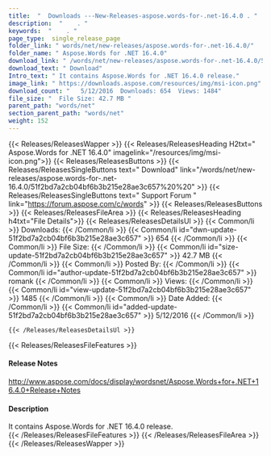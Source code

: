 ```yaml
---
title:  "  Downloads ---New-Releases-aspose.words-for-.net-16.4.0 . " 
description:  "    . " 
keywords:  "    . " 
page_type:  single_release_page
folder_link: " words/net/new-releases/aspose.words-for-.net-16.4.0/"
folder_name: " Aspose.Words for .NET 16.4.0"
download_link: " /words/net/new-releases/aspose.words-for-.net-16.4.0/51f2bd7a2cb04bf6b3b215e28ae3c657"
download_text: " Download"
Intro_text: " It contains Aspose.Words for .NET 16.4.0 release."
image_link: " https://downloads.aspose.com/resources/img/msi-icon.png"
download_count: "   5/12/2016  Downloads: 654  Views: 1484"
file_size: "  File Size: 42.7 MB "
parent_path: "words/net"
section_parent_path: "words/net"
weight: 152 
---
```


{{< Releases/ReleasesWapper >}}
  {{< Releases/ReleasesHeading H2txt=" Aspose.Words for .NET 16.4.0" imagelink="/resources/img/msi-icon.png">}}
  {{< Releases/ReleasesButtons >}}
    {{< Releases/ReleasesSingleButtons text=" Download" link="/words/net/new-releases/aspose.words-for-.net-16.4.0/51f2bd7a2cb04bf6b3b215e28ae3c657%20%20" >}}
    {{< Releases/ReleasesSingleButtons text=" Support Forum " link="https://forum.aspose.com/c/words" >}}
  {{< Releases/ReleasesButtons >}}
  {{< Releases/ReleasesFileArea >}}
    {{< Releases/ReleasesHeading h4txt="File Details">}}
    {{< Releases/ReleasesDetailsUl >}}
            {{< Common/li  >}} Downloads: {{< /Common/li >}} 
      {{< Common/li id="dwn-update-51f2bd7a2cb04bf6b3b215e28ae3c657" >}} 654 {{< /Common/li >}} 
      {{< Common/li  >}} File Size: {{< /Common/li >}} 
      {{< Common/li id="size-update-51f2bd7a2cb04bf6b3b215e28ae3c657" >}} 42.7 MB {{< /Common/li >}} 
      {{< Common/li  >}} Posted By: {{< /Common/li >}} 
      {{< Common/li id="author-update-51f2bd7a2cb04bf6b3b215e28ae3c657" >}} romank {{< /Common/li >}} 
      {{< Common/li  >}} Views: {{< /Common/li >}} 
      {{< Common/li id="view-update-51f2bd7a2cb04bf6b3b215e28ae3c657" >}} 1485 {{< /Common/li >}} 
      {{< Common/li  >}} Date Added: {{< /Common/li >}} 
      {{< Common/li id="added-update-51f2bd7a2cb04bf6b3b215e28ae3c657" >}} 5/12/2016 {{< /Common/li >}} 

    {{< /Releases/ReleasesDetailsUl >}}

  {{< Releases/ReleasesFileFeatures >}}
      <h4>Release Notes</h4><div><a href="http://www.aspose.com/docs/display/wordsnet/Aspose.Words+for+.NET+16.4.0+Release+Notes">http://www.aspose.com/docs/display/wordsnet/Aspose.Words+for+.NET+16.4.0+Release+Notes</a></div><h4>Description</h4><div class="HTMLDescription">It contains Aspose.Words for .NET 16.4.0 release.</div>
  {{< /Releases/ReleasesFileFeatures >}}
 {{< /Releases/ReleasesFileArea >}}
{{< /Releases/ReleasesWapper >}}


